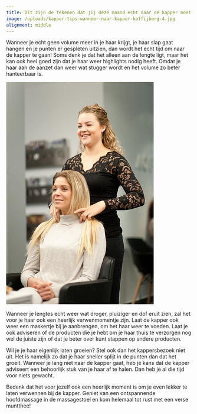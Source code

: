 ```yaml
---
title: Dit zijn de tekenen dat jij deze maand echt naar de kapper moet!
image: /uploads/kapper-tips-wanneer-naar-kapper-koffijberg-4.jpg
alignment: middle
---
```


Wanneer je echt geen volume meer in je haar krijgt, je haar slap gaat hangen en je punten er gespleten uitzien, dan wordt het echt tijd om naar de kapper te gaan! Soms denk je dat het alleen aan de lengte ligt, maar het kan ook heel goed zijn dat je haar weer highlights nodig heeft. Omdat je haar aan de aanzet dan weer wat stugger wordt en het volume zo beter hanteerbaar is.

![](/uploads/kapper-tips-wanneer-naar-kapper-koffijberg-3.jpg)

Wanneer je lengtes echt weer wat droger, pluiziger en dof eruit zien, zal het voor je haar ook een heerlijk verwenmomentje zijn. Laat de kapper ook weer een maskertje bij je aanbrengen, om het haar weer te voeden. Laat je ook adviseren of de producten die je hebt om je haar thuis te verzorgen nog wel de juiste zijn of dat je beter over kunt stappen op andere producten.

Wil je je haar eigenlijk laten groeien? Stel ook dan het kappersbezoek niet uit. Het is namelijk zo dat je haar sneller splijt in de punten dan dat het groeit. Wanneer je lang niet naar de kapper gaat, heb je kans dat de kapper adviseert een behoorlijk stuk van je haar af te halen. Dan heb je al die tijd voor niets gewacht.

Bedenk dat het voor jezelf ook een heerlijk moment is om je even lekker te laten verwennen bij de kapper. Geniet van een ontspannende hoofdmassage in de massagestoel en kom helemaal tot rust met een verse muntthee!